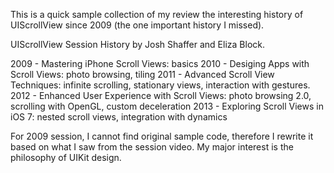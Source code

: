 This is a quick sample collection of my review the interesting history of UIScrollView since 2009 (the one important history I missed).

UIScrollView Session History by Josh Shaffer and Eliza Block.

2009 - Mastering iPhone Scroll Views: basics
2010 - Desiging Apps with Scroll Views: photo browsing, tiling
2011 - Advanced Scroll View Techniques: infinite scrolling, stationary views, interaction with gestures.
2012 - Enhanced User Experience with Scroll Views: photo browsing 2.0, scrolling with OpenGL, custom deceleration
2013 - Exploring Scroll Views in iOS 7: nested scroll views, integration with dynamics

For 2009 session, I cannot find original sample code, therefore I rewrite it based on what I saw from the session video. My major interest is the philosophy of UIKit design.